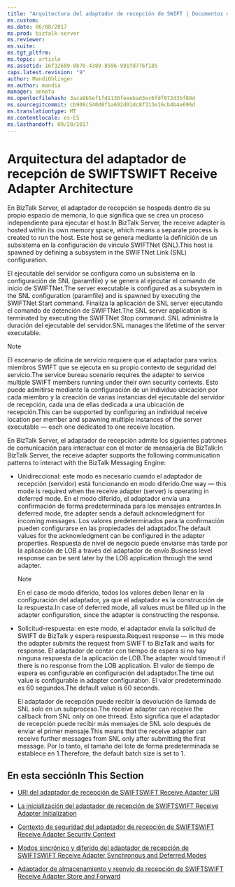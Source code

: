 ```yaml
---
title: "Arquitectura del adaptador de recepción de SWIFT | Documentos de Microsoft"
ms.custom: 
ms.date: 06/08/2017
ms.prod: biztalk-server
ms.reviewer: 
ms.suite: 
ms.tgt_pltfrm: 
ms.topic: article
ms.assetid: 16f32689-0b70-4389-8596-991fd776f185
caps.latest.revision: "9"
author: MandiOhlinger
ms.author: mandia
manager: anneta
ms.openlocfilehash: 3aca9b5ef1fd1130feeebad3ec6fdf072d3bf88d
ms.sourcegitcommit: cb908c540d8f1a692d01dc8f313e16cb4b4e696d
ms.translationtype: MT
ms.contentlocale: es-ES
ms.lasthandoff: 09/20/2017
---
```

# <a name="swift-receive-adapter-architecture"></a><span data-ttu-id="45d14-102">Arquitectura del adaptador de recepción de SWIFT</span><span class="sxs-lookup"><span data-stu-id="45d14-102">SWIFT Receive Adapter Architecture</span></span>
<span data-ttu-id="45d14-103">En BizTalk Server, el adaptador de recepción se hospeda dentro de su propio espacio de memoria, lo que significa que se crea un proceso independiente para ejecutar el host.</span><span class="sxs-lookup"><span data-stu-id="45d14-103">In BizTalk Server, the receive adapter is hosted within its own memory space, which means a separate process is created to run the host.</span></span> <span data-ttu-id="45d14-104">Este host se genera mediante la definición de un subsistema en la configuración de vínculo SWIFTNet (SNL).</span><span class="sxs-lookup"><span data-stu-id="45d14-104">This host is spawned by defining a subsystem in the SWIFTNet Link (SNL) configuration.</span></span>  
  
 <span data-ttu-id="45d14-105">El ejecutable del servidor se configura como un subsistema en la configuración de SNL (paramfile) y se genera al ejecutar el comando de inicio de SWIFTNet.</span><span class="sxs-lookup"><span data-stu-id="45d14-105">The server executable is configured as a subsystem in the SNL configuration (paramfile) and is spawned by executing the SWIFTNet Start command.</span></span> <span data-ttu-id="45d14-106">Finaliza la aplicación de SNL server ejecutando el comando de detención de SWIFTNet.</span><span class="sxs-lookup"><span data-stu-id="45d14-106">The SNL server application is terminated by executing the SWIFTNet Stop command.</span></span> <span data-ttu-id="45d14-107">SNL administra la duración del ejecutable del servidor.</span><span class="sxs-lookup"><span data-stu-id="45d14-107">SNL manages the lifetime of the server executable.</span></span>  
  
> [!NOTE]
>  <span data-ttu-id="45d14-108">El escenario de oficina de servicio requiere que el adaptador para varios miembros SWIFT que se ejecuta en su propio contexto de seguridad del servicio.</span><span class="sxs-lookup"><span data-stu-id="45d14-108">The service bureau scenario requires the adapter to service multiple SWIFT members running under their own security contexts.</span></span> <span data-ttu-id="45d14-109">Esto puede admitirse mediante la configuración de un individuo ubicación por cada miembro y la creación de varias instancias del ejecutable del servidor de recepción, cada una de ellas dedicada a una ubicación de recepción.</span><span class="sxs-lookup"><span data-stu-id="45d14-109">This can be supported by configuring an individual receive location per member and spawning multiple instances of the server executable — each one dedicated to one receive location.</span></span>  
  
 <span data-ttu-id="45d14-110">En BizTalk Server, el adaptador de recepción admite los siguientes patrones de comunicación para interactuar con el motor de mensajería de BizTalk:</span><span class="sxs-lookup"><span data-stu-id="45d14-110">In BizTalk Server, the receive adapter supports the following communication patterns to interact with the BizTalk Messaging Engine:</span></span>  
  
-   <span data-ttu-id="45d14-111">Unidireccional: este modo es necesario cuando el adaptador de recepción (servidor) está funcionando en modo diferido.</span><span class="sxs-lookup"><span data-stu-id="45d14-111">One way — this mode is required when the receive adapter (server) is operating in deferred mode.</span></span> <span data-ttu-id="45d14-112">En el modo diferido, el adaptador envía una confirmación de forma predeterminada para los mensajes entrantes.</span><span class="sxs-lookup"><span data-stu-id="45d14-112">In deferred mode, the adapter sends a default acknowledgment for incoming messages.</span></span> <span data-ttu-id="45d14-113">Los valores predeterminados para la confirmación pueden configurarse en las propiedades del adaptador.</span><span class="sxs-lookup"><span data-stu-id="45d14-113">The default values for the acknowledgment can be configured in the adapter properties.</span></span> <span data-ttu-id="45d14-114">Respuesta de nivel de negocio puede enviarse más tarde por la aplicación de LOB a través del adaptador de envío.</span><span class="sxs-lookup"><span data-stu-id="45d14-114">Business level response can be sent later by the LOB application through the send adapter.</span></span>  
  
    > [!NOTE]
    >  <span data-ttu-id="45d14-115">En el caso de modo diferido, todos los valores deben llenar en la configuración del adaptador, ya que el adaptador es la construcción de la respuesta.</span><span class="sxs-lookup"><span data-stu-id="45d14-115">In case of deferred mode, all values must be filled up in the adapter configuration, since the adapter is constructing the response.</span></span>  
  
-   <span data-ttu-id="45d14-116">Solicitud-respuesta: en este modo, el adaptador envía la solicitud de SWIFT de BizTalk y espera respuesta.</span><span class="sxs-lookup"><span data-stu-id="45d14-116">Request response — in this mode the adapter submits the request from SWIFT to BizTalk and waits for response.</span></span> <span data-ttu-id="45d14-117">El adaptador de contar con tiempo de espera si no hay ninguna respuesta de la aplicación de LOB.</span><span class="sxs-lookup"><span data-stu-id="45d14-117">The adapter would timeout if there is no response from the LOB application.</span></span> <span data-ttu-id="45d14-118">El valor de tiempo de espera es configurable en configuración del adaptador.</span><span class="sxs-lookup"><span data-stu-id="45d14-118">The time out value is configurable in adapter configuration.</span></span> <span data-ttu-id="45d14-119">El valor predeterminado es 60 segundos.</span><span class="sxs-lookup"><span data-stu-id="45d14-119">The default value is 60 seconds.</span></span>  
  
     <span data-ttu-id="45d14-120">El adaptador de recepción puede recibir la devolución de llamada de SNL solo en un subproceso.</span><span class="sxs-lookup"><span data-stu-id="45d14-120">The receive adapter can receive the callback from SNL only on one thread.</span></span> <span data-ttu-id="45d14-121">Esto significa que el adaptador de recepción puede recibir más mensajes de SNL solo después de enviar el primer mensaje.</span><span class="sxs-lookup"><span data-stu-id="45d14-121">This means that the receive adapter can receive further messages from SNL only after submitting the first message.</span></span> <span data-ttu-id="45d14-122">Por lo tanto, el tamaño del lote de forma predeterminada se establece en 1.</span><span class="sxs-lookup"><span data-stu-id="45d14-122">Therefore, the default batch size is set to 1.</span></span>  
  
## <a name="in-this-section"></a><span data-ttu-id="45d14-123">En esta sección</span><span class="sxs-lookup"><span data-stu-id="45d14-123">In This Section</span></span>  
  
-   [<span data-ttu-id="45d14-124">URI del adaptador de recepción de SWIFT</span><span class="sxs-lookup"><span data-stu-id="45d14-124">SWIFT Receive Adapter URI</span></span>](../../adapters-and-accelerators/fileact-interact/swift-receive-adapter-uri.md)  
  
-   [<span data-ttu-id="45d14-125">La inicialización del adaptador de recepción de SWIFT</span><span class="sxs-lookup"><span data-stu-id="45d14-125">SWIFT Receive Adapter Initialization</span></span>](../../adapters-and-accelerators/fileact-interact/swift-receive-adapter-initialization.md)  
  
-   [<span data-ttu-id="45d14-126">Contexto de seguridad del adaptador de recepción de SWIFT</span><span class="sxs-lookup"><span data-stu-id="45d14-126">SWIFT Receive Adapter Security Context</span></span>](../../adapters-and-accelerators/fileact-interact/swift-receive-adapter-security-context.md)  
  
-   [<span data-ttu-id="45d14-127">Modos sincrónico y diferido del adaptador de recepción de SWIFT</span><span class="sxs-lookup"><span data-stu-id="45d14-127">SWIFT Receive Adapter Synchronous and Deferred Modes</span></span>](../../adapters-and-accelerators/fileact-interact/swift-receive-adapter-synchronous-and-deferred-modes.md)  
  
-   [<span data-ttu-id="45d14-128">Adaptador de almacenamiento y reenvío de recepción de SWIFT</span><span class="sxs-lookup"><span data-stu-id="45d14-128">SWIFT Receive Adapter Store and Forward</span></span>](../../adapters-and-accelerators/fileact-interact/swift-receive-adapter-store-and-forward.md)